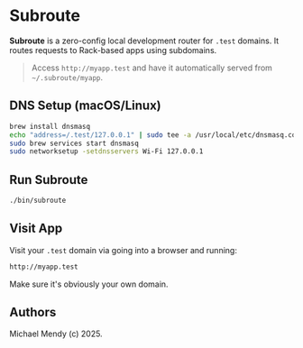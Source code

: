 # Subroute

**Subroute** is a zero-config local development router for `.test` domains. It routes requests to Rack-based apps using subdomains.

> Access `http://myapp.test` and have it automatically served from `~/.subroute/myapp`.

##  DNS Setup (macOS/Linux)

```bash
brew install dnsmasq
echo "address=/.test/127.0.0.1" | sudo tee -a /usr/local/etc/dnsmasq.conf
sudo brew services start dnsmasq
sudo networksetup -setdnsservers Wi-Fi 127.0.0.1
```
## Run Subroute

```bash
./bin/subroute
```
## Visit App 

Visit your `.test` domain via going into a browser and running: 

```bash
http://myapp.test
```
Make sure it's obviously your own domain. 

## Authors

Michael Mendy (c) 2025. 
